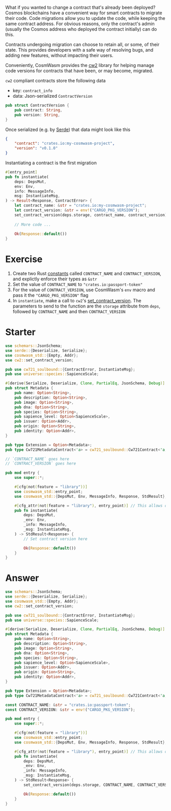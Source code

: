 <!---
Course: 2
Lesson: 3
Exercise: 3

Title: Writing the Instantiate Entry Point Part 1
Filename: lib.rs

Storyline placeholder:
>
-->

What if you wanted to change a contract that's already been deployed? Cosmos blockchains have a convenient way for smart contracts to migrate their code. Code migrations allow you to update the code, while keeping the same contract address. For obvious reasons, only the contract's admin (usually the Cosmos address who deployed the contract initially) can do this. 

Contracts undergoing migration can choose to retain all, or some, of their state. This provides developers with a safe way of resolving bugs, and adding new features, without impacting their users.

Conveniently, CosmWasm provides the [cw2](https://docs.rs/cw2/0.13.4/cw2/) library for helping manage code versions for contracts that have been, or may become, migrated.

`cw2` compliant contracts store the following data

- key: `contract_info`
- data: Json-serialized `ContractVersion`

```rs
pub struct ContractVersion {
    pub contract: String,
    pub version: String,
}
```

Once serialized (e.g. by [Serde]()) that data might look like this

```json
{
    "contract": "crates.io:my-cosmwasm-project",
    "version": "v0.1.0"
}
```

Instantiating a contract is the first migration

```rs
#[entry_point]
pub fn instantiate(
    deps: DepsMut,
    env: Env,
    info: MessageInfo,
    msg: InstantiateMsg,
) -> Result<Response, ContractError> {
    let contract_name: &str = "crates.io:my-cosmwasm-project";
    let contract_version: &str = env!("CARGO_PKG_VERSION");
    set_contract_version(deps.storage, contract_name, contract_version)?;
    
    // More code ...
    
    Ok(Response::default())
}
```

# Exercise

1. Create two Rust [constants](https://doc.rust-lang.org/std/keyword.const.html) called `CONTRACT_NAME` and `CONTRACT_VERSION`, and explictly enforce their types as `&str`
2. Set the value of `CONTRACT_NAME` to `"crates.io:passport-token"`
3. For the value of `CONTRACT_VERSION`, use CosmWasm's `env` macro and pass it the `"CARGO_PKG_VERSION"` flag
4. In `instantiate`, make a call to `cw2`'s [set_contract_version](https://docs.rs/cw2/0.13.4/cw2/fn.set_contract_version.html). The parameters to send to the function are the `storage` attribute from `deps`, followed by `CONTRACT_NAME` and then `CONTRACT_VERSION`

# Starter
```rs
use schemars::JsonSchema;
use serde::{Deserialize, Serialize};
use cosmwasm_std::{Empty, Addr};
use cw2::set_contract_version;

pub use cw721_soulbound::{ContractError, InstantiateMsg};
pub use universe::species::SapienceScale;

#[derive(Serialize, Deserialize, Clone, PartialEq, JsonSchema, Debug)]
pub struct Metadata {
    pub name: Option<String>,
    pub description: Option<String>,
    pub image: Option<String>,
    pub dna: Option<String>,
    pub species: Option<String>,
    pub sapience_level: Option<SapienceScale>,
    pub issuer: Option<Addr>,
    pub origin: Option<String>,
    pub identity: Option<Addr>,
}

pub type Extension = Option<Metadata>;
pub type Cw721MetadataContract<'a> = cw721_soulbound::Cw721Contract<'a, Extension, Empty, Empty, Empty>;

// `CONTRACT_NAME` goes here
// `CONTRACT_VERSION` goes here

pub mod entry {
    use super::*;

    #[cfg(not(feature = "library"))]
    use cosmwasm_std::entry_point;
    use cosmwasm_std::{DepsMut, Env, MessageInfo, Response, StdResult};

    #[cfg_attr(not(feature = "library"), entry_point)] // This allows other developers to use our project a libarary
    pub fn instantiate(
        deps: DepsMut,
        _env: Env,
        _info: MessageInfo,
        _msg: InstantiateMsg,
    ) -> StdResult<Response> {
        // Set contract version here

        Ok(Response::default())
    }
}
```

# Answer

```rs
use schemars::JsonSchema;
use serde::{Deserialize, Serialize};
use cosmwasm_std::{Empty, Addr};
use cw2::set_contract_version;

pub use cw721_soulbound::{ContractError, InstantiateMsg};
pub use universe::species::SapienceScale;

#[derive(Serialize, Deserialize, Clone, PartialEq, JsonSchema, Debug)]
pub struct Metadata {
    pub name: Option<String>,
    pub description: Option<String>,
    pub image: Option<String>,
    pub dna: Option<String>,
    pub species: Option<String>,
    pub sapience_level: Option<SapienceScale>,
    pub issuer: Option<Addr>,
    pub origin: Option<String>,
    pub identity: Option<Addr>,
}

pub type Extension = Option<Metadata>;
pub type Cw721MetadataContract<'a> = cw721_soulbound::Cw721Contract<'a, Extension, Empty, Empty, Empty>;

const CONTRACT_NAME: &str = "crates.io:passport-token";
const CONTRACT_VERSION: &str = env!("CARGO_PKG_VERSION");

pub mod entry {
    use super::*;

    #[cfg(not(feature = "library"))]
    use cosmwasm_std::entry_point;
    use cosmwasm_std::{DepsMut, Env, MessageInfo, Response, StdResult};

    #[cfg_attr(not(feature = "library"), entry_point)] // This allows other developers to use our project a libarary
    pub fn instantiate(
        deps: DepsMut,
        _env: Env,
        _info: MessageInfo,
        _msg: InstantiateMsg,
    ) -> StdResult<Response> {
        set_contract_version(deps.storage, CONTRACT_NAME, CONTRACT_VERSION)?;

        Ok(Response::default())
    }
}
```
